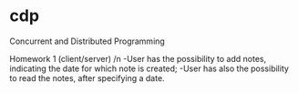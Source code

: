 # cdp
Concurrent and Distributed Programming


Homework 1 (client/server) /n
-User has the possibility to add notes, indicating the date for which note is created;
-User has also the possibility to read the notes, after specifying a date.
